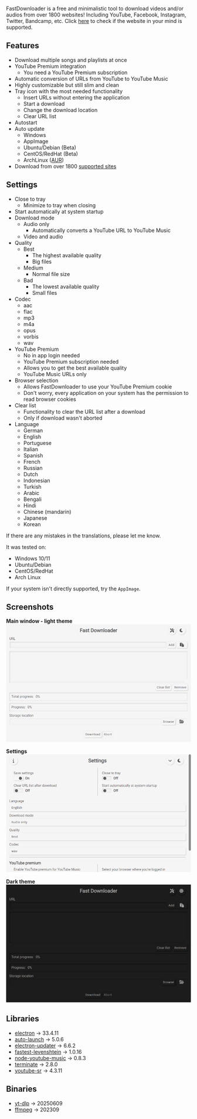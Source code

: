 FastDownloader is a free and minimalistic tool to download videos and/or audios from over 1800 websites! Including YouTube, Facebook, Instagram, Twitter, Bandcamp, etc. Click [here](https://github.com/yt-dlp/yt-dlp/blob/master/supportedsites.md) to check if the website in your mind is supported. 

## Features
- Download multiple songs and playlists at once
- YouTube Premium integration
  - You need a YouTube Premium subscription
- Automatic conversion of URLs from YouTube to YouTube Music
- Highly customizable but still slim and clean
- Tray icon with the most needed functionality
  - Insert URLs without entering the application
  - Start a download
  - Change the download location
  - Clear URL list
- Autostart
- Auto update
  - Windows
  - AppImage
  - Ubuntu/Debian (Beta)
  - CentOS/RedHat (Beta)
  - ArchLinux ([AUR](https://aur.archlinux.org/packages/fastdownloader-bin))
- Download from over 1800 [supported sites](https://github.com/yt-dlp/yt-dlp/blob/master/supportedsites.md)

## Settings
- Close to tray
  - Minimize to tray when closing
- Start automatically at system startup
- Download mode
  - Audio only
    - Automatically converts a YouTube URL to YouTube Music
  - Video and audio
- Quality
  - Best 
    - The highest available quality
    - Big files
  - Medium 
    - Normal file size
  - Bad
    - The lowest available quality
    - Small files
- Codec
  - aac
  - flac
  - mp3
  - m4a
  - opus
  - vorbis
  - wav
- YouTube Premium
  - No in app login needed
  - YouTube Premium subscription needed
  - Allows you to get the best available quality
  - YouTube Music URLs only
- Browser selection
  - Allows FastDownloader to use your YouTube Premium cookie
  - Don't worry, every application on your system has the permission to read browser cookies
- Clear list
  - Functionality to clear the URL list after a download
  - Only if download wasn't aborted
- Language
  - German
  - English
  - Portuguese
  - Italian
  - Spanish
  - French
  - Russian
  - Dutch
  - Indonesian
  - Turkish
  - Arabic
  - Bengali
  - Hindi
  - Chinese (mandarin)
  - Japanese
  - Korean

If there are any mistakes in the translations, please let me know.

It was tested on:
- Windows 10/11
- Ubuntu/Debian
- CentOS/RedHat
- Arch Linux

If your system isn't directly supported, try the `AppImage`.

## Screenshots
**Main window - light theme**
![Main window - light theme](https://raw.githubusercontent.com/BERNARDO31P/FastDownloader/master/resources/screenshot/main_light.png)

**Settings**
![Settings window - light theme](https://raw.githubusercontent.com/BERNARDO31P/FastDownloader/master/resources/screenshot/settings_light.png)

**Dark theme**
![Main window - dark theme](https://raw.githubusercontent.com/BERNARDO31P/FastDownloader/master/resources/screenshot/main_dark.png)

## Libraries
- [electron](https://www.npmjs.com/package/electron) -> 33.4.11
- [auto-launch](https://www.npmjs.com/package/auto-launch) -> 5.0.6
- [electron-updater](https://www.npmjs.com/package/electron-updater) -> 6.6.2
- [fastest-levenshtein](https://www.npmjs.com/package/fastest-levenshtein) -> 1.0.16
- [node-youtube-music](https://www.npmjs.com/package/node-youtube-music) -> 0.8.3
- [terminate](https://www.npmjs.com/package/terminate) -> 2.8.0
- [youtube-sr](https://www.npmjs.com/package/youtube-sr) -> 4.3.11

## Binaries
- [yt-dlp](https://github.com/yt-dlp/yt-dlp) -> 20250609
- [ffmpeg](https://ffmpeg.org) -> 202309
